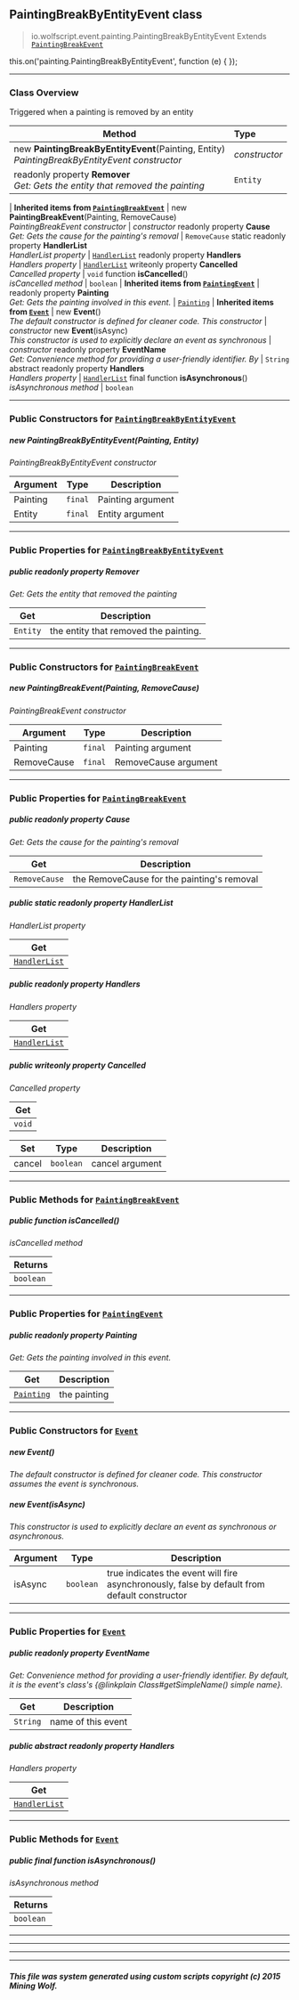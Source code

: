 ## PaintingBreakByEntityEvent __class__

>io.wolfscript.event.painting.PaintingBreakByEntityEvent
>Extends [`PaintingBreakEvent`](PaintingBreakEvent.md)

this.on('painting.PaintingBreakByEntityEvent', function (e) { });

---

### Class Overview

Triggered when a painting is removed by an entity

Method | Type   
--- | :--- 
new __PaintingBreakByEntityEvent__(Painting, Entity) <br> _PaintingBreakByEntityEvent constructor_ | _constructor_
 readonly property __Remover__ <br> _Get: Gets the entity that removed the painting_ | `Entity`
 |
__Inherited items from [`PaintingBreakEvent`](PaintingBreakEvent.md)__ |
new __PaintingBreakEvent__(Painting, RemoveCause) <br> _PaintingBreakEvent constructor_ | _constructor_
 readonly property __Cause__ <br> _Get: Gets the cause for the painting's removal_ | `RemoveCause`
static readonly property __HandlerList__ <br> _HandlerList property_ | [`HandlerList`](../HandlerList.md)
 readonly property __Handlers__ <br> _Handlers property_ | [`HandlerList`](../HandlerList.md)
 writeonly property __Cancelled__ <br> _Cancelled property_ | `void`
 function __isCancelled__() <br> _isCancelled method_ | `boolean`
 |
__Inherited items from [`PaintingEvent`](PaintingEvent.md)__ |
 readonly property __Painting__ <br> _Get: Gets the painting involved in this event._ | [`Painting`](../../entity/Painting.md)
 |
__Inherited items from [`Event`](../Event.md)__ |
new __Event__() <br> _The default constructor is defined for cleaner code. This constructor_ | _constructor_
new __Event__(isAsync) <br> _This constructor is used to explicitly declare an event as synchronous_ | _constructor_
 readonly property __EventName__ <br> _Get: Convenience method for providing a user-friendly identifier. By_ | `String`
abstract readonly property __Handlers__ <br> _Handlers property_ | [`HandlerList`](../HandlerList.md)
final function __isAsynchronous__() <br> _isAsynchronous method_ | `boolean`









---

### Public Constructors for [`PaintingBreakByEntityEvent`](PaintingBreakByEntityEvent.md)

##### <a id='paintingbreakbyentityevent'></a>new __PaintingBreakByEntityEvent__(Painting, Entity) 

_PaintingBreakByEntityEvent constructor_

Argument | Type | Description  
--- | --- | --- 
Painting | `final` | Painting argument
Entity | `final` | Entity argument

---

### Public Properties for [`PaintingBreakByEntityEvent`](PaintingBreakByEntityEvent.md)

##### <a id='remover'></a>public  readonly property __Remover__

_Get: Gets the entity that removed the painting_

Get | Description
--- | --- 
`Entity` | the entity that removed the painting.



---
### Public Constructors for [`PaintingBreakEvent`](PaintingBreakEvent.md)

##### <a id='paintingbreakevent'></a>new __PaintingBreakEvent__(Painting, RemoveCause) 

_PaintingBreakEvent constructor_

Argument | Type | Description  
--- | --- | --- 
Painting | `final` | Painting argument
RemoveCause | `final` | RemoveCause argument

---

### Public Properties for [`PaintingBreakEvent`](PaintingBreakEvent.md)

##### <a id='cause'></a>public  readonly property __Cause__

_Get: Gets the cause for the painting's removal_

Get | Description
--- | --- 
`RemoveCause` | the RemoveCause for the painting's removal



##### <a id='handlerlist'></a>public static readonly property __HandlerList__

_HandlerList property_

Get | 
--- | 
[`HandlerList`](../HandlerList.md) |



##### <a id='handlers'></a>public  readonly property __Handlers__

_Handlers property_

Get | 
--- | 
[`HandlerList`](../HandlerList.md) |



##### <a id='cancelled'></a>public  writeonly property __Cancelled__

_Cancelled property_

Get | 
--- | 
`void` |

Set | Type | Description  
--- | --- | --- 
cancel | `boolean` | cancel argument


---

### Public Methods for [`PaintingBreakEvent`](PaintingBreakEvent.md)

##### <a id='iscancelled'></a>public  function __isCancelled__()

_isCancelled method_

Returns | 
--- | 
`boolean` |


---

### Public Properties for [`PaintingEvent`](PaintingEvent.md)

##### <a id='painting'></a>public  readonly property __Painting__

_Get: Gets the painting involved in this event._

Get | Description
--- | --- 
[`Painting`](../../entity/Painting.md) | the painting



---
### Public Constructors for [`Event`](../Event.md)

##### <a id='event'></a>new __Event__() 

_The default constructor is defined for cleaner code. This constructor assumes the event is synchronous._


##### <a id='event'></a>new __Event__(isAsync) 

_This constructor is used to explicitly declare an event as synchronous or asynchronous._

Argument | Type | Description  
--- | --- | --- 
isAsync | `boolean` | true indicates the event will fire asynchronously, false by default from default constructor

---

### Public Properties for [`Event`](../Event.md)

##### <a id='eventname'></a>public  readonly property __EventName__

_Get: Convenience method for providing a user-friendly identifier. By default, it is the event's class's {@linkplain Class#getSimpleName() simple name}._

Get | Description
--- | --- 
`String` | name of this event



##### <a id='handlers'></a>public abstract readonly property __Handlers__

_Handlers property_

Get | 
--- | 
[`HandlerList`](../HandlerList.md) |



---

### Public Methods for [`Event`](../Event.md)

##### <a id='isasynchronous'></a>public final function __isAsynchronous__()

_isAsynchronous method_

Returns | 
--- | 
`boolean` |


---


---


---


---


##### This file was system generated using custom scripts copyright (c) 2015 Mining Wolf.
	


